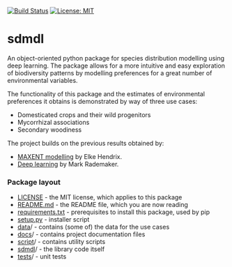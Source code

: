 [![Build Status](https://travis-ci.com/naturalis/trait-geo-diverse-angiosperms.svg?branch=master)](https://travis-ci.com/naturalis/trait-geo-diverse-angiosperms)
[![License: MIT](https://img.shields.io/badge/License-MIT-yellow.svg)](https://opensource.org/licenses/MIT)

# sdmdl

An object-oriented python package for species distribution modelling using deep learning.
The package allows for a more intuitive and easy exploration of biodiversity patterns by 
modelling preferences for a great number of environmental variables. 

The functionality of this package and the estimates of environmental preferences it
obtains is demonstrated by way of three use cases:

* Domesticated crops and their wild progenitors
* Mycorrhizal associations
* Secondary woodiness

The project builds on the previous results obtained by:

- [MAXENT modelling](https://github.com/naturalis/trait-geo-diverse-ungulates) by Elke Hendrix.
- [Deep learning](https://github.com/naturalis/trait-geo-diverse-dl) by Mark Rademaker.

### Package layout

- [LICENSE](LICENSE) - the MIT license, which applies to this package
- [README.md](README.md) - the README file, which you are now reading
- [requirements.txt](requirements.txt) - prerequisites to install this package, used by pip
- [setup.py](setup.py) - installer script
- [data](data)/ - contains (some of) the data for the use cases
- [docs](docs)/ - contains project documentation files
- [script](script)/ - contains utility scripts
- [sdmdl](sdmdl)/ - the library code itself
- [tests](tests)/ - unit tests
